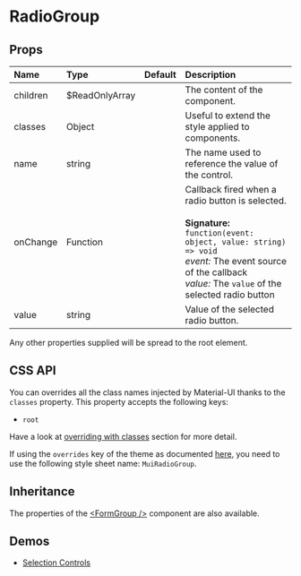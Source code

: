 <!--- This documentation is automatically generated, do not try to edit it. -->

# RadioGroup



## Props
| Name | Type | Default | Description |
|:-----|:-----|:--------|:------------|
| children | $ReadOnlyArray |  | The content of the component. |
| classes | Object |  | Useful to extend the style applied to components. |
| name | string |  | The name used to reference the value of the control. |
| onChange | Function |  | Callback fired when a radio button is selected.<br><br>**Signature:**<br>`function(event: object, value: string) => void`<br>*event:* The event source of the callback<br>*value:* The `value` of the selected radio button |
| value | string |  | Value of the selected radio button. |

Any other properties supplied will be spread to the root element.

## CSS API

You can overrides all the class names injected by Material-UI thanks to the `classes` property.
This property accepts the following keys:
- `root`

Have a look at [overriding with classes](/customization/overrides#overriding-with-classes)
section for more detail.

If using the `overrides` key of the theme as documented
[here](/customization/themes#customizing-all-instances-of-a-component-type),
you need to use the following style sheet name: `MuiRadioGroup`.

## Inheritance

The properties of the [&lt;FormGroup /&gt;](/api/form-group) component are also available.

## Demos

- [Selection Controls](/demos/selection-controls)

